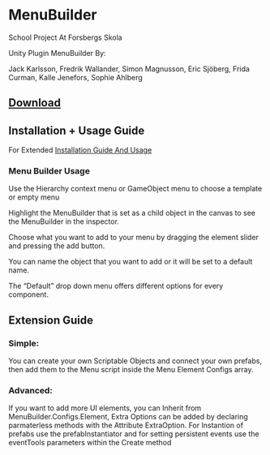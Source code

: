 # MenuBuilder
School Project At Forsbergs Skola

Unity Plugin MenuBuilder By:

Jack Karlsson, Fredrik Wallander, Simon Magnusson, Eric Sjöberg, Frida Curman, Kalle Jenefors, Sophie Ahlberg

## [Download](https://github.com/Jackoberto/MenuBuilder/raw/main/MenuBuilder.unitypackage)


## Installation + Usage Guide
For Extended [Installation Guide And Usage](https://docs.google.com/document/d/1hvqBy5Zh6iBI-GP4659pduJMZ2MF5kVik2VWZRg_E8o/edit?usp=sharing)

### Menu Builder Usage
Use the Hierarchy context menu or GameObject menu to choose a template or empty menu

Highlight the MenuBuilder that is set as a child object in the canvas to see the MenuBuilder in the inspector.

Choose what you want to add to your menu by dragging the element slider and pressing the add button.

You can name the object that you want to add or it will be set to a default name. 

The “Default” drop down menu offers different options for every component.

## Extension Guide
### Simple: 

You can create your own Scriptable Objects and connect your own prefabs, then add them to the Menu script inside the Menu Element Configs array.

### Advanced: 

If you want to add more UI elements, you can Inherit from MenuBuilder.Configs.Element, Extra Options can be added by declaring parmaterless methods with the Attribute ExtraOption. For Instantion of prefabs use the prefabInstantiator and for setting persistent events use the eventTools parameters within the Create method
